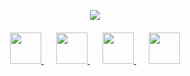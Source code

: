 <p align="center">
  <img src="https://capsule-render.vercel.app/api?type=venom&height=300&color=gradient&text=Look%20who's%20here!&textBg=false&animation=blink&desc=You're%20not%20lost%20are%20you?&descSize=-14"/>
</p>

<div align="center" style="margin-top: 20;">
  <a href="#" style="margin-right: 20;">
    <img height="50" src="https://github.com/blazejzj/blazejzj/assets/142219617/25bba46b-1348-4e0a-ad4e-6d702f0354e0"/>
  </a>
  <a href="#" style="margin-right: 20;">
    <img height="50" src="https://github.com/blazejzj/blazejzj/assets/142219617/0274651e-03e9-4c29-8fec-8c1586d990ff"/>
  </a>
  <a href="#" style="margin-right: 20;">
    <img height="50" src="https://github.com/blazejzj/blazejzj/assets/142219617/688c5d1a-9095-49b7-acb7-fe308ebdb579"/>
  </a>
  <a href="#">
    <img height="50" src="https://github.com/blazejzj/blazejzj/assets/142219617/e1d9fee8-7502-4dca-9ce4-583954650d92"/>
  </a>
</div>
